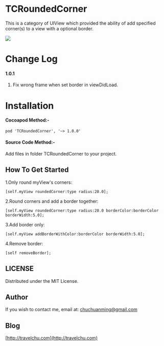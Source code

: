 # TCRoundedCorner
This is a category of UIView which provided the ability of add specified corner(s) to a view with a optional border.

![](https://github.com/TravelC/TCRoundedCorner/blob/master/demoOfTCRoundedCorner.gif)

Change Log
==========================
#### 1.0.1
1. Fix wrong frame when set border in viewDidLoad.

Installation
==========================

#### Cocoapod Method:-

`pod 'TCRoundedCorner', '~> 1.0.0'`

#### Source Code Method:-
Add files in folder TCRoundedCorner to your project.

## How To Get Started

1.Only round myView's corners:

```
[self.myView roundedCorner:type radius:20.0];
```

2.Round corners and add a border together:

```
[self.myView roundedCorner:type radius:20.0 borderColor:borderColor borderWidth:5.0];
```

3.Add border only:

```
[self.myView addBorderWithColor:borderColor borderWidth:5.0];
```
4.Remove border:

```
[self removeBorder];
```
 

LICENSE
---
Distributed under the MIT License.

Author
---
If you wish to contact me, email at: chuchuanming@gmail.com

Blog
---
[http://travelchu.com](http://travelchu.com)

